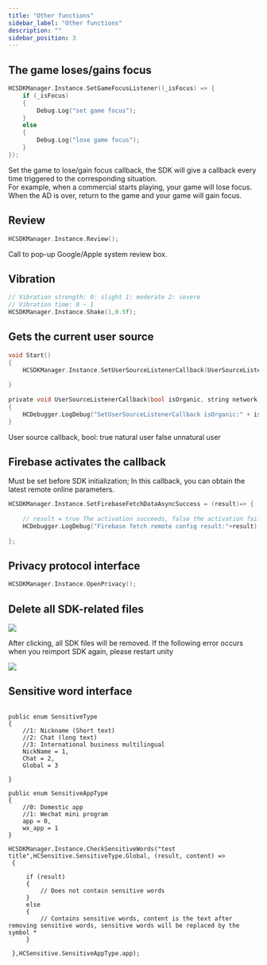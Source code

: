 ```yaml
---
title: "Other functions"
sidebar_label: "Other functions"
description: ""
sidebar_position: 3
---
```


## The game loses/gains focus
```c
HCSDKManager.Instance.SetGameFocusListener((_isFocus) => {
    if (_isFocus)
    {
        Debug.Log("set game focus");
    }
    else
    {
        Debug.Log("lose game focus");
    }
});
```
Set the game to lose/gain focus callback, the SDK will give a callback every time triggered to the corresponding situation.<br/>
For example, when a commercial starts playing, your game will lose focus. When the AD is over, return to the game and your game will gain focus.
## Review

```c
HCSDKManager.Instance.Review();
```
Call to pop-up Google/Apple system review box.

## Vibration
```c
// Vibration strength: 0: slight 1: moderate 2: severe
// Vibration time: 0 ~ 1
HCSDKManager.Instance.Shake(1,0.5f);
```

## Gets the current user source
```c
void Start()
{
    HCSDKManager.Instance.SetUserSourceListenerCallback(UserSourceListenerCallback);
    
}
    
private void UserSourceListenerCallback(bool isOrganic, string network)
{
    HCDebugger.LogDebug("SetUserSourceListenerCallback isOrganic:" + isOrganic + "network:" + network);
}
```
User source callback, bool: true natural user false unnatural user

## Firebase activates the callback

Must be set before SDK initialization; In this callback, you can obtain the latest remote online parameters.

```c
HCSDKManager.Instance.SetFirebaseFetchDataAsyncSuccess = (result)=> {
    
    // result = true The activation succeeds, false the activation fails
    HCDebugger.LogDebug("Firebase fetch remote config result:"+result);
    
};
```

## Privacy protocol interface
 ```c
HCSDKManager.Instance.OpenPrivacy();

```

## Delete all SDK-related files
![](/img/HCSDK/image34.jpg)

After clicking, all SDK files will be removed. If the following error occurs when you reimport SDK again, please restart unity<br/>

![](/img/HCSDK/image35.jpeg)

## Sensitive word interface
```

public enum SensitiveType
{
    //1: Nickname (Short text)
    //2: Chat (long text)
    //3: International business multilingual
    NickName = 1,
    Chat = 2,
    Global = 3
    
}

public enum SensitiveAppType
{
    //0: Domestic app
    //1: Wechat mini program
    app = 0,
    wx_app = 1
}

HCSDKManager.Instance.CheckSensitiveWords("test title",HCSensitive.SensitiveType.Global, (result, content) =>
 {

     if (result)
     {
         // Does not contain sensitive words
     }
     else
     {
         // Contains sensitive words, content is the text after removing sensitive words, sensitive words will be replaced by the symbol *
     }

 },HCSensitive.SensitiveAppType.app);

```
